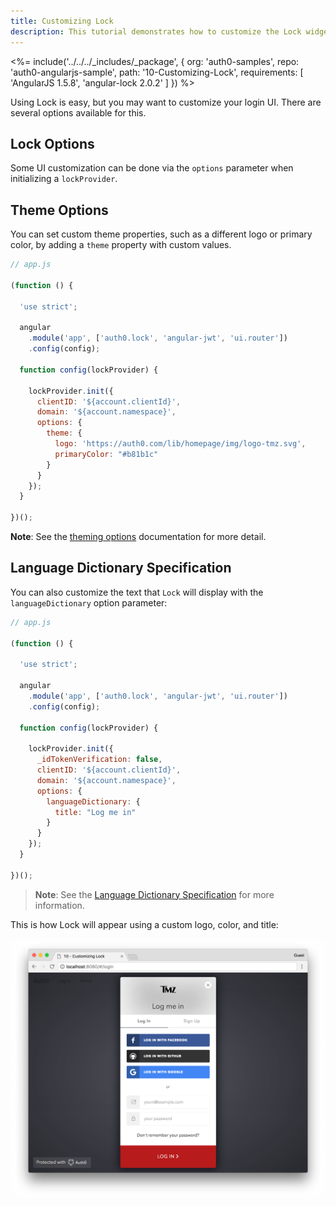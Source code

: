 ```yaml
---
title: Customizing Lock
description: This tutorial demonstrates how to customize the Lock widget
---
```


<%= include('../../../_includes/_package', {
  org: 'auth0-samples',
  repo: 'auth0-angularjs-sample',
  path: '10-Customizing-Lock',
  requirements: [
    'AngularJS 1.5.8',
    'angular-lock 2.0.2'
  ]
}) %>

Using Lock is easy, but you may want to customize your login UI. There are several options available for this.

## Lock Options

Some UI customization can be done via the `options` parameter when initializing a `lockProvider`.

## Theme Options

You can set custom theme properties, such as a different logo or primary color, by adding a `theme` property with custom values.

```js
// app.js

(function () {

  'use strict';

  angular
    .module('app', ['auth0.lock', 'angular-jwt', 'ui.router'])
    .config(config);

  function config(lockProvider) {

    lockProvider.init({
      clientID: '${account.clientId}',
      domain: '${account.namespace}',
      options: {
        theme: {
          logo: 'https://auth0.com/lib/homepage/img/logo-tmz.svg',
          primaryColor: "#b81b1c"
        }
      }
    });
  }

})();
```

**Note**: See the [theming options](https://github.com/auth0/lock#theming-options) documentation for more detail.

## Language Dictionary Specification

You can also customize the text that `Lock` will display with the `languageDictionary` option parameter:

```js
// app.js

(function () {

  'use strict';

  angular
    .module('app', ['auth0.lock', 'angular-jwt', 'ui.router'])
    .config(config);

  function config(lockProvider) {

    lockProvider.init({
      _idTokenVerification: false,
      clientID: '${account.clientId}',
      domain: '${account.namespace}',
      options: {
        languageDictionary: {
          title: "Log me in"
        }
      }
    });
  }

})();
```

> **Note**: See the [Language Dictionary Specification](https://github.com/auth0/lock#language-dictionary-specification) for more information.

This is how Lock will appear using a custom logo, color, and title:

![Custom lock](/media/articles/angularjs/widget-custom-logo-color.png)
